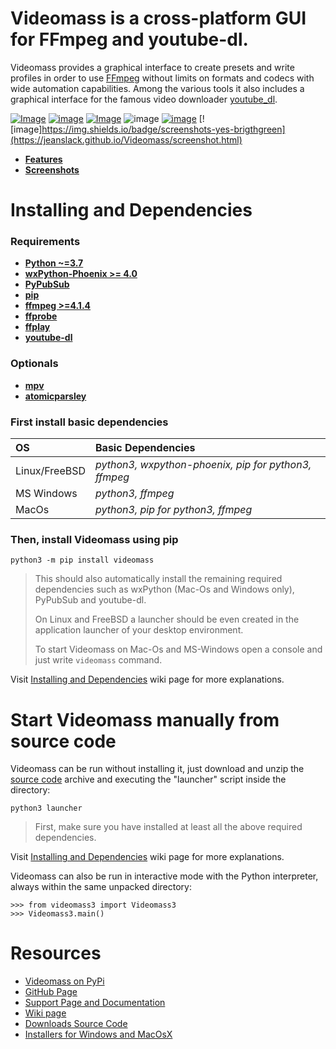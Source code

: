 # **Videomass** is a cross-platform GUI for FFmpeg and youtube-dl.
Videomass provides a graphical interface to create presets and write profiles 
in order to use [FFmpeg](https://www.ffmpeg.org/) without limits on formats and 
codecs with wide automation capabilities. Among the various tools it also 
includes a graphical interface for the famous video downloader 
[youtube_dl](http://ytdl-org.github.io/youtube-dl/).   

[![Image](https://img.shields.io/static/v1?label=Python&logo=python&message=3.7%20|%203.8&color=red)](https://www.python.org/downloads/)
[![image](https://img.shields.io/badge/wxPython-Phoenix-green)](https://www.wxpython.org/)
[![Image](https://img.shields.io/badge/license-GPLv3-orange)](https://github.com/jeanslack/Videomass/blob/master/COPYING)
![image](https://img.shields.io/badge/platform-linux%20|%20freebsd%20|%20macos%20|%20windows-lightgrey)
[![image](https://img.shields.io/badge/features-yes-brigthgreen)](https://jeanslack.github.io/Videomass/features.html)
[![image]https://img.shields.io/badge/screenshots-yes-brigthgreen](https://jeanslack.github.io/Videomass/screenshot.html)

- **[Features](https://jeanslack.github.io/Videomass/features.html)**
- **[Screenshots](https://jeanslack.github.io/Videomass/screenshot.html)**

# Installing and Dependencies

### Requirements
- **[Python ~=3.7](https://www.python.org/)**
- **[wxPython-Phoenix >= 4.0](https://wxpython.org/)**
- **[PyPubSub](https://pypi.org/project/PyPubSub/)**
- **[pip](https://pypi.org/project/pip/)**
- **[ffmpeg >=4.1.4](https://ffmpeg.org/)**
- **[ffprobe](https://ffmpeg.org/ffprobe.html)**
- **[ffplay](http://ffmpeg.org/ffplay.html)**
- **[youtube-dl](https://pypi.org/project/youtube_dl/)**

### Optionals
- **[mpv](https://mpv.io/)**
- **[atomicparsley](http://atomicparsley.sourceforge.net/)**

### First install basic dependencies

| **OS**           | **Basic Dependencies**                              |
|:-----------------|:----------------------------------------------------|
|Linux/FreeBSD     |*python3, wxpython-phoenix, pip for python3, ffmpeg* |
|MS Windows        |*python3, ffmpeg*                                    |
|MacOs             |*python3, pip for python3, ffmpeg*                   |

### Then, install Videomass using pip

`python3 -m pip install videomass`   

> This should also automatically install the remaining required dependencies 
such as wxPython (Mac-Os and Windows only), PyPubSub and youtube-dl.   
>
> On Linux and FreeBSD a launcher should be even created in the application 
launcher of your desktop environment.   
>
> To start Videomass on Mac-Os and MS-Windows open a console and just write 
`videomass` command.   

Visit [Installing and Dependencies](https://github.com/jeanslack/Videomass/wiki/Dependencies) 
wiki page for more explanations.

# Start Videomass manually from source code

Videomass can be run without installing it, just download and unzip the 
[source code](https://github.com/jeanslack/Videomass/releases) archive and 
executing the "launcher" script inside the directory:   

`python3 launcher`   

> First, make sure you have installed at least all the above required 
dependencies.   

Visit [Installing and Dependencies](https://github.com/jeanslack/Videomass/wiki/Dependencies) 
wiki page for more explanations.

Videomass can also be run in interactive mode with the Python interpreter, 
always within the same unpacked directory:   

`>>> from videomass3 import Videomass3`   
`>>> Videomass3.main()`   

# Resources
* [Videomass on PyPi](https://pypi.org/project/videomass/)
* [GitHub Page](https://github.com/jeanslack/Videomass)
* [Support Page and Documentation](http://jeanslack.github.io/Videomass)
* [Wiki page](https://github.com/jeanslack/Videomass/wiki)
* [Downloads Source Code](https://github.com/jeanslack/Videomass/releases)
* [Installers for Windows and MacOsX](https://sourceforge.net/projects/videomass2/)


